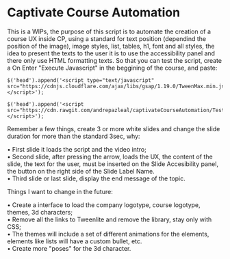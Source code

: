 # Captivate Course Automation

This is a WIPs, the purpose of this script is to automate the creation of a course UX inside CP, using a standard for text position (dependind the position of the image), image styles, list, tables, h1, font and all styles, the idea to present the texts to the user it is to use the accessibility panel and there only use HTML formatting texts. So that you can test the script, create a On Enter "Execute Javascript" in the beggining of the course, and paste:

    $('head').append('<script type="text/javascript" src="https://cdnjs.cloudflare.com/ajax/libs/gsap/1.19.0/TweenMax.min.js"></script>');

    $('head').append('<script src="https://cdn.rawgit.com/andrepazleal/captivateCourseAutomation/Teste/courseScriptTR.js"</script>');


Remember a few things, create 3 or more white slides and change the slide duration for more than the standard 3sec, why:

• First slide it loads the script and the video intro;<br>
• Second slide, after pressing the arrow, loads the UX, the content of the slide, the text for the user, must be inserted on the Slide Accesibility panel, the button on the right side of the Slide Label Name.<br>
• Third slide or last slide, display the end message of the topic.

Things I want to change in the future:

• Create a interface to load the company logotype, course logotype, themes, 3d characters;<br>
• Remove all the links to Tweenlite and remove the library, stay only with CSS;<br>
• The themes will include a set of different animations for the elements, elements like lists will have a custom bullet, etc.<br>
• Create more "poses" for the 3d character.

